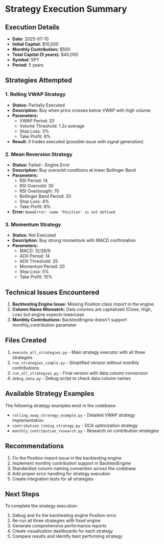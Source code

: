 # Strategy Execution Summary

## Execution Details
- **Date:** 2025-07-10
- **Initial Capital:** $10,000
- **Monthly Contribution:** $500
- **Total Capital (5 years):** $40,000
- **Symbol:** SPY
- **Period:** 5 years

## Strategies Attempted

### 1. Rolling VWAP Strategy
- **Status:** Partially Executed
- **Description:** Buy when price crosses below VWAP with high volume
- **Parameters:**
  - VWAP Period: 20
  - Volume Threshold: 1.2x average
  - Stop Loss: 3%
  - Take Profit: 6%
- **Result:** 0 trades executed (possible issue with signal generation)

### 2. Mean Reversion Strategy
- **Status:** Failed - Engine Error
- **Description:** Buy oversold conditions at lower Bollinger Band
- **Parameters:**
  - RSI Period: 14
  - RSI Oversold: 30
  - RSI Overbought: 70
  - Bollinger Band Period: 20
  - Stop Loss: 4%
  - Take Profit: 8%
- **Error:** `NameError: name 'Position' is not defined`

### 3. Momentum Strategy
- **Status:** Not Executed
- **Description:** Buy strong momentum with MACD confirmation
- **Parameters:**
  - MACD: 12/26/9
  - ADX Period: 14
  - ADX Threshold: 25
  - Momentum Period: 20
  - Stop Loss: 5%
  - Take Profit: 15%

## Technical Issues Encountered

1. **Backtesting Engine Issue:** Missing Position class import in the engine
2. **Column Name Mismatch:** Data columns are capitalized (Close, High, Low) but engine expects lowercase
3. **Monthly Contributions:** BacktestEngine doesn't support monthly_contribution parameter

## Files Created

1. `execute_all_strategies.py` - Main strategy executor with all three strategies
2. `run_strategies_simple.py` - Simplified version without monthly contributions
3. `run_all_strategies.py` - Final version with data column conversion
4. `debug_data.py` - Debug script to check data column names

## Available Strategy Examples

The following strategy examples exist in the codebase:
- `rolling_vwap_strategy_example.py` - Detailed VWAP strategy implementation
- `contribution_timing_strategy.py` - DCA optimization strategy
- `monthly_contribution_research.py` - Research on contribution strategies

## Recommendations

1. Fix the Position import issue in the backtesting engine
2. Implement monthly contribution support in BacktestEngine
3. Standardize column naming convention across the codebase
4. Add proper error handling for strategy execution
5. Create integration tests for all strategies

## Next Steps

To complete the strategy execution:
1. Debug and fix the backtesting engine Position error
2. Re-run all three strategies with fixed engine
3. Generate comprehensive performance reports
4. Create visualization dashboards for each strategy
5. Compare results and identify best performing strategy